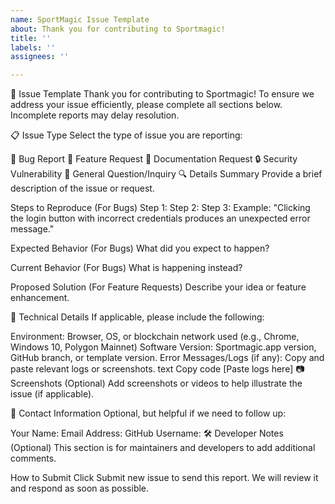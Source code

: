 ```yaml
---
name: SportMagic Issue Template
about: Thank you for contributing to Sportmagic!
title: ''
labels: ''
assignees: ''

---
```


🚨 Issue Template
Thank you for contributing to Sportmagic! To ensure we address your issue efficiently, please complete all sections below. Incomplete reports may delay resolution.

📋 Issue Type
Select the type of issue you are reporting:

 🐛 Bug Report
 🌟 Feature Request
 📝 Documentation Request
 🔒 Security Vulnerability
 💬 General Question/Inquiry
🔍 Details
Summary
Provide a brief description of the issue or request.

Steps to Reproduce (For Bugs)
Step 1:
Step 2:
Step 3:
Example: "Clicking the login button with incorrect credentials produces an unexpected error message."

Expected Behavior (For Bugs)
What did you expect to happen?

Current Behavior (For Bugs)
What is happening instead?

Proposed Solution (For Feature Requests)
Describe your idea or feature enhancement.

🔧 Technical Details
If applicable, please include the following:

Environment: Browser, OS, or blockchain network used (e.g., Chrome, Windows 10, Polygon Mainnet)
Software Version: Sportmagic.app version, GitHub branch, or template version.
Error Messages/Logs (if any): Copy and paste relevant logs or screenshots.
text
Copy code
[Paste logs here]
📷 Screenshots (Optional)
Add screenshots or videos to help illustrate the issue (if applicable).

📩 Contact Information
Optional, but helpful if we need to follow up:

Your Name:
Email Address:
GitHub Username:
🛠️ Developer Notes (Optional)
This section is for maintainers and developers to add additional comments.

How to Submit
Click Submit new issue to send this report. We will review it and respond as soon as possible.
